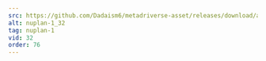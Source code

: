 ```yaml
---
src: https://github.com/Dadaism6/metadriverse-asset/releases/download/assetsv1.0.2/nuplan-1_32.mp4
alt: nuplan-1_32
tag: nuplan-1
vid: 32
order: 76
---
```

